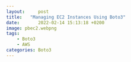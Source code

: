 ```yaml
---
layout:     post
title:   "Managing EC2 Instances Using Boto3"
date:       2022-02-14 15:13:18 +0200
image: pbec2.webpng
tags:
    - Boto3
    - AWS
categories: Boto3
---
```

